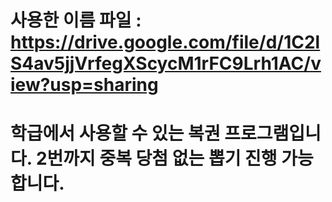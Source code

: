 # 사용한 이름 파일 :  https://drive.google.com/file/d/1C2lS4av5jjVrfegXScycM1rFC9Lrh1AC/view?usp=sharing
# 학급에서 사용할 수 있는 복권 프로그램입니다. 2번까지 중복 당첨 없는 뽑기 진행 가능합니다.
